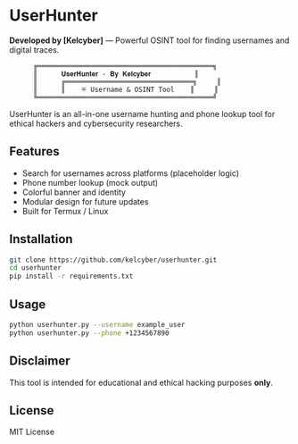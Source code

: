 # UserHunter

**Developed by [Kelcyber]** — Powerful OSINT tool for finding usernames and digital traces.

```
      ╔════════════════════════════════════════════╗
      ║      𝐔𝐬𝐞𝐫𝐇𝐮𝐧𝐭𝐞𝐫 - 𝐁𝐲 𝐊𝐞𝐥𝐜𝐲𝐛𝐞𝐫           ║
      ║      ╔════════════════════════════════╗     ║
      ║      ║    ⛧ Username & OSINT Tool    ║     ║
      ╚════════════════════════════════════════════╝
```

UserHunter is an all-in-one username hunting and phone lookup tool for ethical hackers and cybersecurity researchers.

## Features

- Search for usernames across platforms (placeholder logic)
- Phone number lookup (mock output)
- Colorful banner and identity
- Modular design for future updates
- Built for Termux / Linux

## Installation

```bash
git clone https://github.com/kelcyber/userhunter.git
cd userhunter
pip install -r requirements.txt
```

## Usage

```bash
python userhunter.py --username example_user
python userhunter.py --phone +1234567890
```

## Disclaimer

This tool is intended for educational and ethical hacking purposes **only**.

## License

MIT License
